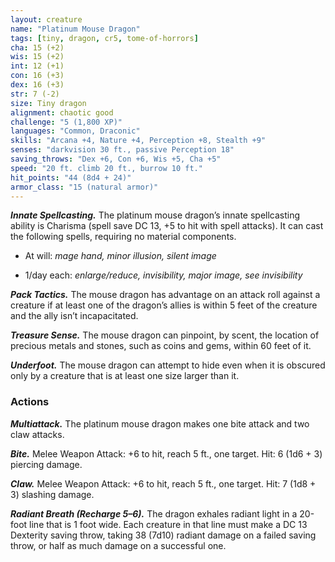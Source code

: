 ```yaml
---
layout: creature
name: "Platinum Mouse Dragon"
tags: [tiny, dragon, cr5, tome-of-horrors]
cha: 15 (+2)
wis: 15 (+2)
int: 12 (+1)
con: 16 (+3)
dex: 16 (+3)
str: 7 (-2)
size: Tiny dragon
alignment: chaotic good
challenge: "5 (1,800 XP)"
languages: "Common, Draconic"
skills: "Arcana +4, Nature +4, Perception +8, Stealth +9"
senses: "darkvision 30 ft., passive Perception 18"
saving_throws: "Dex +6, Con +6, Wis +5, Cha +5"
speed: "20 ft. climb 20 ft., burrow 10 ft."
hit_points: "44 (8d4 + 24)"
armor_class: "15 (natural armor)"
---
```


***Innate Spellcasting.*** The platinum mouse dragon’s innate spellcasting
ability is Charisma (spell save DC 13, +5 to hit with spell attacks). It can
cast the following spells, requiring no material components.

* At will: <i>mage hand, minor illusion, silent image</i>

* 1/day each: <i>enlarge/reduce, invisibility, major image, see invisibility</i>

***Pack Tactics.*** The mouse dragon has advantage on an attack roll against
a creature if at least one of the dragon’s allies is within 5 feet of the creature
and the ally isn’t incapacitated.

***Treasure Sense.*** The mouse dragon can pinpoint, by scent, the location
of precious metals and stones, such as coins and gems, within 60 feet of it.

***Underfoot.*** The mouse dragon can attempt to hide even when it is
obscured only by a creature that is at least one size larger than it.

### Actions

***Multiattack.*** The platinum mouse dragon makes one bite attack and
two claw attacks.

***Bite.*** Melee Weapon Attack: +6 to hit, reach 5 ft., one target. Hit: 6 (1d6 + 3) piercing damage.

***Claw.*** Melee Weapon Attack: +6 to hit, reach 5 ft., one target. Hit: 7
(1d8 + 3) slashing damage.

***Radiant Breath (Recharge 5–6).*** The dragon exhales radiant light in a
20-foot line that is 1 foot wide. Each creature in that line must make a DC
13 Dexterity saving throw, taking 38 (7d10) radiant damage on a failed
saving throw, or half as much damage on a successful one.
